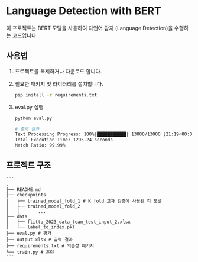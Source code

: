 # Language Detection with BERT

이 프로젝트는 BERT 모델을 사용하여 다언어 감지 (Language Detection)을 수행하는 코드입니다.

## 사용법
1. 프로젝트를 복제하거나 다운로드 합니다.

2. 필요한 패키지 및 라이러리를 설치합니다.
    ```bash
    pip install -r requirements.txt
    ```

3. eval.py 실행
    ```bash
    python eval.py

    # 출력 결과
    Text Processing Progress: 100%|███████████| 13000/13000 [21:19<00:00, 10.16it/s]
    Total Execution Time: 1295.24 seconds
    Match Ratio: 99.99%
    ```

## 프로젝트 구조
    ```
    .
    ├── README.md
    ├── checkpoints
    │   ├── trained_model_fold_1 # K fold 교차 검증에 사용된 각 모델
    │   ├── trained_model_fold_2 
    │   │       ...
    ├── data
    │   ├── flitto_2023_data_team_test_input_2.xlsx
    │   └── label_to_index.pkl
    ├── eval.py # 평가 
    ├── output.xlsx # 출력 결과
    ├── requirements.txt # 의존성 패키지
    └── train.py # 훈련
    ```